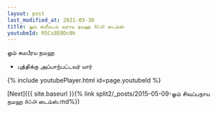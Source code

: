```yaml
---
layout: post
last_modified_at: 2021-03-30
title: ஓம் ஸ்ரீமடம் வராய நமஹ ௧௦௮ டைம்ஸ்
youtubeId: R5Cs8E0Dc0k
---
```

 
 
 ஓம் கமபீரய நமஹ  
 
 -  புத்திக்கு அப்பாற்பட்டவர் யார் 
 
  
 
  
 
 
 
 
 
 


{% include youtubePlayer.html id=page.youtubeId %}
 
[Next]({{ site.baseurl }}{% link  split2/_posts/2015-05-09-ஓம் சிவப்பநாய நமஹ ௧௦௮ டைம்ஸ்.md%})
 
